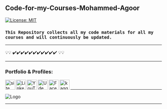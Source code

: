 ## Code-for-my-Courses-Mohammed-Agoor
[![License: MIT](https://img.shields.io/badge/License-MIT-green.svg)](https://opensource.org/licenses/MIT)

### `This Repository collects all my code materials for all my courses and will continuously be updated.`
-----------------------------

💡💡 ✔️✔️✔️✔️✔️✔️✔️✔️✔️✔️✔️ 💡💡 

-----------------------------

<h3 align="left">Portfolio & Profiles:</h3>
<a href="https://mohammed-agoor.herokuapp.com/">
<img align="left" alt="site" src="https://www.kindpng.com/picc/m/20-204227_website-search-logo-png-transparent-png.png" width="32" height="32">
</a>
<a href="https://www.linkedin.com/in/mlagoor/">
<img align="left" alt="Linkedin" src="https://upload.wikimedia.org/wikipedia/commons/thumb/c/ca/LinkedIn_logo_initials.png/800px-LinkedIn_logo_initials.png" width="32" height="32">
  
<a href="https://www.youtube.com/c/MohammedAgoor/videos">
<img align="left" alt="YouTube" src="https://play-lh.googleusercontent.com/lMoItBgdPPVDJsNOVtP26EKHePkwBg-PkuY9NOrc-fumRtTFP4XhpUNk_22syN4Datc" width="32" height="32"> 
  
<a href="https://www.udemy.com/user/mohammed-agoor-2/">
<img align="left" alt="Udemy" src="https://play-lh.googleusercontent.com/dsCkmJE2Fa8IjyXERAcwc5YeQ8_NvbZ4_OI8LgqyjILpXUfS5YhEcnAMajKPrZI-og" width="32" height="32"> 
  
  
 <a href="https://www.facebook.com/agoormachine">
<img align="left" alt="Facebook" src="https://www.facebook.com/images/fb_icon_325x325.png" width="32" height="32"> 
 </a>
  
<a href="https://www.kaggle.com/mohammedagoor" target="blank">
  <img align="left" alt="kaggle" src="https://w7.pngwing.com/pngs/1002/482/png-transparent-kaggle-logos-and-brands-line-filled-icon.png"  width="32" height="32">
 </a>


  
<br>
  
-----------------------------
![Logo](https://user-images.githubusercontent.com/81787449/182008396-e584a8e4-2ec2-4f19-aedf-0e5db2edbd9d.png)

-----------------------------
